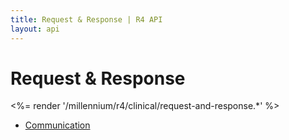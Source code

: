 ```yaml
---
title: Request & Response | R4 API
layout: api
---
```


# Request & Response

<%= render '/millennium/r4/clinical/request-and-response.*' %>
* [Communication](../clinical/request-and-response/communication)
